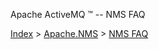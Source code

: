 Apache ActiveMQ ™ -- NMS FAQ 

[Index](index.html) > [Apache.NMS](Index/apacheIndex/Overview/nms.md) > [NMS FAQ](nms-CommunityCommunity/Community/faq.md)


